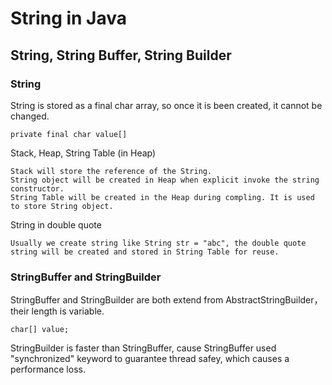 # String in Java

## String, String Buffer, String Builder

### String

String is stored as a final char array, so once it is been created, it cannot be changed.

    private final char value[]    

Stack, Heap, String Table (in Heap)

    Stack will store the reference of the String.
    String object will be created in Heap when explicit invoke the string constructor.
    String Table will be created in the Heap during compling. It is used to store String object.

String in double quote

    Usually we create string like String str = "abc", the double quote string will be created and stored in String Table for reuse.


### StringBuffer and StringBuilder

StringBuffer and StringBuilder are both extend from AbstractStringBuilder，their length is variable.

    char[] value;

StringBuilder is faster than StringBuffer, cause StringBuffer used "synchronized" keyword to guarantee thread safey, which causes a performance loss.



